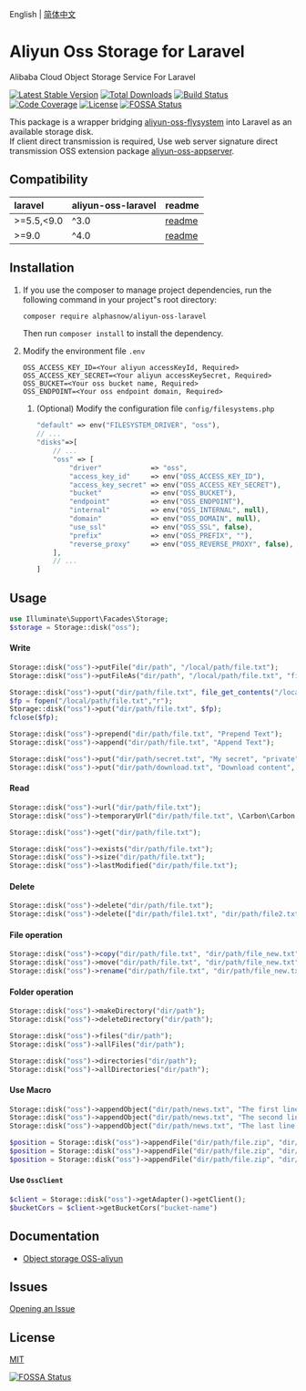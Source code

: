 English | [简体中文](README-CN.md)  

# Aliyun Oss Storage for Laravel
Alibaba Cloud Object Storage Service For Laravel

[![Latest Stable Version](https://poser.pugx.org/alphasnow/aliyun-oss-laravel/v/stable)](https://packagist.org/packages/alphasnow/aliyun-oss-laravel)
[![Total Downloads](https://poser.pugx.org/alphasnow/aliyun-oss-laravel/downloads)](https://packagist.org/packages/alphasnow/aliyun-oss-laravel)
[![Build Status](https://github.com/alphasnow/aliyun-oss-laravel/workflows/CI/badge.svg)](https://github.com/alphasnow/aliyun-oss-laravel/actions)
[![Code Coverage](https://scrutinizer-ci.com/g/alphasnow/aliyun-oss-laravel/badges/coverage.png?b=master)](https://scrutinizer-ci.com/g/alphasnow/aliyun-oss-laravel/?branch=master)
[![License](https://poser.pugx.org/alphasnow/aliyun-oss-laravel/license)](https://packagist.org/packages/alphasnow/aliyun-oss-laravel)
[![FOSSA Status](https://app.fossa.com/api/projects/git%2Bgithub.com%2Falphasnow%2Faliyun-oss-laravel.svg?type=shield)](https://app.fossa.com/projects/git%2Bgithub.com%2Falphasnow%2Faliyun-oss-laravel?ref=badge_shield)

This package is a wrapper bridging [aliyun-oss-flysystem](https://github.com/alphasnow/aliyun-oss-flysystem) into Laravel as an available storage disk.  
If client direct transmission is required, Use web server signature direct transmission OSS extension package [aliyun-oss-appserver](https://github.com/alphasnow/aliyun-oss-appserver).  

## Compatibility

| laravel      | aliyun-oss-laravel | readme |
|:-------------|:-------------------|:-------|
| \>=5.5,\<9.0 | ^3.0               | [readme](https://github.com/alphasnow/aliyun-oss-laravel/blob/3.x/README.md) |
| \>=9.0       | ^4.0               | [readme](https://github.com/alphasnow/aliyun-oss-laravel/blob/master/README.md) |

## Installation
1. If you use the composer to manage project dependencies, run the following command in your project"s root directory:
    ```bash
    composer require alphasnow/aliyun-oss-laravel
    ```
    Then run `composer install` to install the dependency.

2. Modify the environment file `.env`
    ```env
    OSS_ACCESS_KEY_ID=<Your aliyun accessKeyId, Required>
    OSS_ACCESS_KEY_SECRET=<Your aliyun accessKeySecret, Required>
    OSS_BUCKET=<Your oss bucket name, Required>
    OSS_ENDPOINT=<Your oss endpoint domain, Required>
    ```

   1. (Optional) Modify the configuration file `config/filesystems.php`
       ```php
       "default" => env("FILESYSTEM_DRIVER", "oss"),
       // ...
       "disks"=>[
           // ...
           "oss" => [
               "driver"            => "oss",
               "access_key_id"     => env("OSS_ACCESS_KEY_ID"),           // Required, YourAccessKeyId
               "access_key_secret" => env("OSS_ACCESS_KEY_SECRET"),       // Required, YourAccessKeySecret
               "bucket"            => env("OSS_BUCKET"),                  // Required, For example: my-bucket
               "endpoint"          => env("OSS_ENDPOINT"),                // Required, For example: oss-cn-shanghai.aliyuncs.com
               "internal"          => env("OSS_INTERNAL", null),          // Optional, For example: oss-cn-shanghai-internal.aliyuncs.com
               "domain"            => env("OSS_DOMAIN", null),            // Optional, For example: oss.my-domain.com
               "use_ssl"           => env("OSS_SSL", false),              // Optional, Whether to use HTTPS
               "prefix"            => env("OSS_PREFIX", ""),              // Optional, The prefix of the store path
               "reverse_proxy"     => env("OSS_REVERSE_PROXY", false),    // Optional, Nginx reverse proxy domain
           ],
           // ...
       ]
       ```

## Usage
```php
use Illuminate\Support\Facades\Storage;
$storage = Storage::disk("oss");
```
#### Write
```php
Storage::disk("oss")->putFile("dir/path", "/local/path/file.txt");
Storage::disk("oss")->putFileAs("dir/path", "/local/path/file.txt", "file.txt");

Storage::disk("oss")->put("dir/path/file.txt", file_get_contents("/local/path/file.txt"));
$fp = fopen("/local/path/file.txt","r");
Storage::disk("oss")->put("dir/path/file.txt", $fp);
fclose($fp);

Storage::disk("oss")->prepend("dir/path/file.txt", "Prepend Text"); 
Storage::disk("oss")->append("dir/path/file.txt", "Append Text");

Storage::disk("oss")->put("dir/path/secret.txt", "My secret", "private");
Storage::disk("oss")->put("dir/path/download.txt", "Download content", ["headers" => ["Content-Disposition" => "attachment; filename=download.txt"]]);
```

#### Read
```php
Storage::disk("oss")->url("dir/path/file.txt");
Storage::disk("oss")->temporaryUrl("dir/path/file.txt", \Carbon\Carbon::now()->addMinutes(30));

Storage::disk("oss")->get("dir/path/file.txt"); 

Storage::disk("oss")->exists("dir/path/file.txt"); 
Storage::disk("oss")->size("dir/path/file.txt"); 
Storage::disk("oss")->lastModified("dir/path/file.txt");
```

#### Delete
```php
Storage::disk("oss")->delete("dir/path/file.txt");
Storage::disk("oss")->delete(["dir/path/file1.txt", "dir/path/file2.txt"]);
```

#### File operation
```php
Storage::disk("oss")->copy("dir/path/file.txt", "dir/path/file_new.txt");
Storage::disk("oss")->move("dir/path/file.txt", "dir/path/file_new.txt");
Storage::disk("oss")->rename("dir/path/file.txt", "dir/path/file_new.txt");
```

#### Folder operation
```php
Storage::disk("oss")->makeDirectory("dir/path"); 
Storage::disk("oss")->deleteDirectory("dir/path");

Storage::disk("oss")->files("dir/path");
Storage::disk("oss")->allFiles("dir/path");

Storage::disk("oss")->directories("dir/path"); 
Storage::disk("oss")->allDirectories("dir/path"); 
```

#### Use Macro
```php
Storage::disk("oss")->appendObject("dir/path/news.txt", "The first line paragraph.", 0);
Storage::disk("oss")->appendObject("dir/path/news.txt", "The second line paragraph.", 25);
Storage::disk("oss")->appendObject("dir/path/news.txt", "The last line paragraph.", 51);

$position = Storage::disk("oss")->appendFile("dir/path/file.zip", "dir/path/file.zip.001", 0);
$position = Storage::disk("oss")->appendFile("dir/path/file.zip", "dir/path/file.zip.002", $position);
$position = Storage::disk("oss")->appendFile("dir/path/file.zip", "dir/path/file.zip.003", $position);
```

#### Use `OssClient`
```php
$client = Storage::disk("oss")->getAdapter()->getClient();
$bucketCors = $client->getBucketCors("bucket-name")
```

## Documentation
- [Object storage OSS-aliyun](https://www.alibabacloud.com/help/en/object-storage-service)

## Issues
[Opening an Issue](https://github.com/alphasnow/aliyun-oss-laravel/issues/new)

## License
[MIT](LICENSE)

[![FOSSA Status](https://app.fossa.com/api/projects/git%2Bgithub.com%2Falphasnow%2Faliyun-oss-laravel.svg?type=large)](https://app.fossa.com/projects/git%2Bgithub.com%2Falphasnow%2Faliyun-oss-laravel?ref=badge_large)
